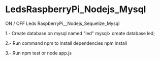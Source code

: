 # LedsRaspberryPi_Nodejs_Mysql
ON / OFF Leds RaspberryPi__Nodejs_Sequelize_Mysql


1.- Create database on mysql named "led"
mysql> create database led;

2.- Run command npm to install dependencies
npm install

3.- Run 
npm test or node app.js
